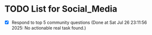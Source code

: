 # TODO List for Social_Media

- [x] Respond to top 5 community questions  (Done at Sat Jul 26 23:11:56 2025: No actionable real task found.)